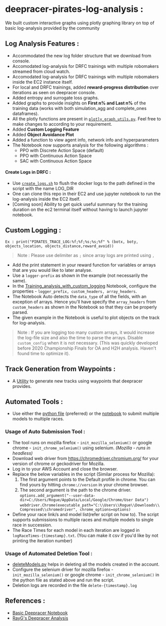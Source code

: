 # deepracer-pirates-log-analysis :
We built custom interactive graphs using plotly graphing library on top of basic log-analysis provided by the community

## Log Analysis Features :
* Accommodated the new log folder structure that we download from console.
* Accomodated log-analysis for DRFC trainings with multiple robomakers streamed from cloud watch.
* Accomodated log-analysis for DRFC trainings with multiple robomakers inside the EC2 instance itself.
* For local and DRFC trainings, added **reward-progress distribution** over iterations as seen on deepracer console.
* Added entropy and surrogate loss graphs.
* Added graphs to provide insights on **First n% and Last n%** of the training data (works with both simulation_agg and complete_ones dataframes).
* All the plotly functions are present in [`plotly_graph_utils.py`](https://github.com/SairamNaragoni/deepracer-pirates-log-analysis/blob/main/Notebooks/python/plotly_graph_utils.py). Feel free to make changes to according to your requirement.
* Added **Custom Logging Feature**
* Added **Object Avoidance Plot**
* Added a function to view agent info, network info and hyperparameters
* The Notebook now supports analysis for the following algorithms :
  * PPO with Discrete Action Space (default)
  * PPO with Continuous Action Space
  * SAC with Continuous Action Space
#### Create Logs in DRFC :
* Use [`create_logs.sh`](https://github.com/SairamNaragoni/deepracer-pirates-log-analysis/blob/main/create_logs.sh) to flush the docker logs to the path defined in the script with the name LOG_DIR
* One can clone this repo in their EC2 and use jupyter notebook to run the log-analysis inside the EC2 itself.
* [Coming soon] Ability to get quick useful summary for the training duration on the ec2 terminal itself without having to launch jupyter notebook.

## Custom Logging :
`Ex : print("PIRATES_TRACE_LOG:%f;%f;%s;%s;%f" % (botx, boty, objects_location, objects_distance,reward_avoid))`
> Note : Please use delimiter as `;` since array logs are printed using `,`
* Add the print statement in your reward function for variables or arrays that are you would like to later analyse.
* Use a `logger-prefix` as shown in the example (not necessarily the same).
* In the [Training_analysis_with_custom_logging](https://github.com/SairamNaragoni/deepracer-pirates-log-analysis/blob/main/Notebooks/Training_analysis_with_custom_logging.ipynb) Notebook, configure the properties - `logger_prefix, custom_headers, array_headers`.
* The Notebook Auto detects the `data_type` of all the fields, with an exception of arrays. Hence you'll have specify the `array_headers` from `custom_headers` as shown in the Notebook so that they can be properly parsed.
* The given example in the Notebook is useful to plot objects on the track for log-analysis.
> Note : If you are logging too many custom arrays, it would increase the log-file size and also the time to parse the arrays. Disable `custom_config` when it is not necessary. (This was quickly developed before 2020 Championship Finals for OA and H2H analysis. Haven't found time to optimize it).

## Track Generation from Waypoints :
* A [Utility](https://github.com/SairamNaragoni/deepracer-pirates-log-analysis/blob/main/Notebooks/track_calculation_from_waypoints.ipynb) to generate new tracks using waypoints that deepracer provides.

## Automated Tools :
* Use either the [python file](https://github.com/SairamNaragoni/deepracer-pirates-log-analysis/blob/main/Auto%20Submission%20Tool/AutoSubmit.py) (preferred) or the [notebook](https://github.com/SairamNaragoni/deepracer-pirates-log-analysis/blob/main/Notebooks/pirates_auto_submission.ipynb) to submit multiple models to multiple races.
### Usage of Auto Submission Tool : 
* The tool runs on mozilla firefox - `init_mozilla_selenium()` or google chrome - `init_chrome_selenium()` using selenium. *(Mozilla - runs in headless)*
* Download web driver from https://chromedriver.chromium.org/ for your version of chrome or geckodriver for Mozilla.
* Log in to your AWS Account and close the browser.
* Replace the below variables in the script (Similar process for Mozilla):
  1. The first argument points to the Default profile in chrome. You can find yours by hitting `chrome://version` in your chrome browser.
  2. The second argument is the path to the chrome driver.  
  `options.add_argument("--user-data-dir=C:/Users/Rogue/AppData/Local/Google/Chrome/User Data")`
  `webdriver.Chrome(executable_path="C:\\Users\\Rogue\\Downloads\\Compressed\\chromedriver", chrome_options=options)`
* Define your race link/s and model list(refer script on how to). The script supports submissions to multiple races and multiple models to single race in succession.
* The Race Times for each model in each iteration are logged in `logRaceTimes-{timestamp}.txt`. (You can make it csv if you'd like by not printing the iteration number)

### Usage of Automated Deletion Tool :
* [deleteModels.py](https://github.com/SairamNaragoni/deepracer-pirates-log-analysis/blob/main/Automated%20Tools/deleteModels.py) helps in deleting all the models created in the account.
* Configure the selenium driver for mozilla firefox - `init_mozilla_selenium()` or google chrome - `init_chrome_selenium()` in the python file as stated above and run the script.
* Deletion logs are recorded in the file `delete-{timestamp}.log`

## References :
* [Basic Deepracer Notebook](https://github.com/aws-samples/aws-deepracer-workshops/tree/master/log-analysis)
* [RayG's Deepracer Analysis](https://github.com/TheRayG/deepracer-log-analysis)
